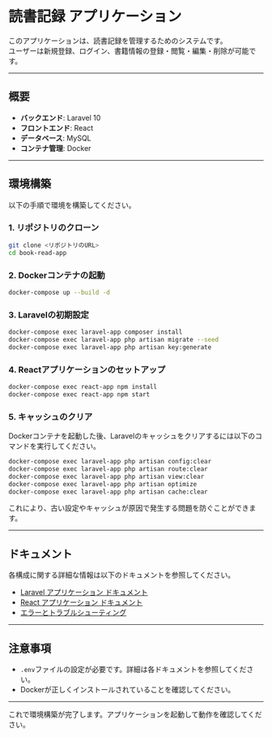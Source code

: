 # 読書記録 アプリケーション

このアプリケーションは、読書記録を管理するためのシステムです。  
ユーザーは新規登録、ログイン、書籍情報の登録・閲覧・編集・削除が可能です。

---

## 概要

- **バックエンド**: Laravel 10
- **フロントエンド**: React
- **データベース**: MySQL
- **コンテナ管理**: Docker

---

## 環境構築

以下の手順で環境を構築してください。

### 1. リポジトリのクローン

```bash
git clone <リポジトリのURL>
cd book-read-app
```

### 2. Dockerコンテナの起動

```bash
docker-compose up --build -d
```

### 3. Laravelの初期設定

```bash
docker-compose exec laravel-app composer install
docker-compose exec laravel-app php artisan migrate --seed
docker-compose exec laravel-app php artisan key:generate
```

### 4. Reactアプリケーションのセットアップ

```bash
docker-compose exec react-app npm install
docker-compose exec react-app npm start
```

### 5. キャッシュのクリア

Dockerコンテナを起動した後、Laravelのキャッシュをクリアするには以下のコマンドを実行してください。

```bash
docker-compose exec laravel-app php artisan config:clear
docker-compose exec laravel-app php artisan route:clear
docker-compose exec laravel-app php artisan view:clear
docker-compose exec laravel-app php artisan optimize
docker-compose exec laravel-app php artisan cache:clear
```

これにより、古い設定やキャッシュが原因で発生する問題を防ぐことができます。

---

## ドキュメント

各構成に関する詳細な情報は以下のドキュメントを参照してください。

- [Laravel アプリケーション ドキュメント](./docs/laravel-app-doc.md)
- [React アプリケーション ドキュメント](./docs/react-docs.md)
- [エラーとトラブルシューティング](./docs/error.md)

---

## 注意事項

- `.env`ファイルの設定が必要です。詳細は各ドキュメントを参照してください。
- Dockerが正しくインストールされていることを確認してください。

---

これで環境構築が完了します。アプリケーションを起動して動作を確認してください。
